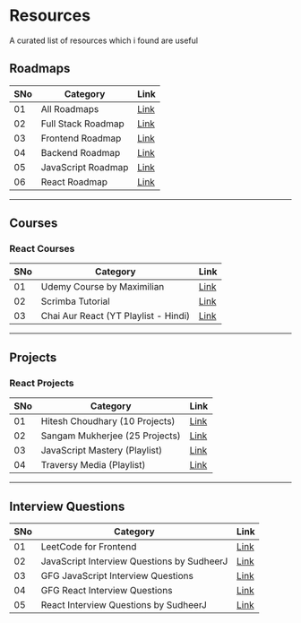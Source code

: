 # Resources
A curated list of resources which i found are useful

## Roadmaps
| SNo | Category | Link |
| ------------- | ------------- | ------------- |
| 01 | All Roadmaps | [Link](https://roadmap.sh) |
| 02 | Full Stack Roadmap | [Link](https://roadmap.sh/full-stack) |
| 03 | Frontend Roadmap | [Link](https://roadmap.sh/frontend) |
| 04 | Backend Roadmap | [Link](https://roadmap.sh/backend) |
| 05 | JavaScript Roadmap | [Link](https://roadmap.sh/javascript) |
| 06 | React Roadmap | [Link](https://roadmap.sh/react) |

---

## Courses

### React Courses
| SNo | Category | Link |
| ------------- | ------------- | ------------- |
| 01 | Udemy Course by Maximilian | [Link](https://www.udemy.com/course/react-the-complete-guide-incl-redux/) |
| 02 | Scrimba Tutorial | [Link](https://scrimba.com/learn/learnreact) |
| 03 | Chai Aur React (YT Playlist - Hindi) | [Link](https://www.youtube.com/playlist?list=PLu71SKxNbfoDqgPchmvIsL4hTnJIrtige) |

---

## Projects

### React Projects
| SNo | Category | Link |
| ------------- | ------------- | ------------- |
| 01 | Hitesh Choudhary (10 Projects) | [Link](https://www.youtube.com/watch?v=4DqAvWonPAg) |
| 02 | Sangam Mukherjee (25 Projects) | [Link](https://www.youtube.com/watch?v=5ZdHfJVAY-s) |
| 03 | JavaScript Mastery (Playlist) | [Link](https://youtube.com/playlist?list=PL6QREj8te1P6wX9m5KnicnDVEucbOPsqR) |
| 04 | Traversy Media (Playlist) | [Link](https://youtube.com/playlist?list=PLillGF-RfqbY3c2r0htQyVbDJJoBFE6Rb) |

---

## Interview Questions

| SNo  | Category | Link | 
| ------------- | ------------- | ------------- |
| 01 | LeetCode for Frontend | [Link](https://bigfrontend.dev) |
| 02  | JavaScript Interview Questions by SudheerJ | [Link](https://github.com/sudheerj/javascript-interview-questions) |
| 03 | GFG JavaScript Interview Questions | [Link](https://www.geeksforgeeks.org/javascript-interview-questions-and-answers) |
| 04  | GFG React Interview Questions | [Link](https://www.geeksforgeeks.org/javascript-interview-questions-and-answers) |
| 05 | React Interview Questions by SudheerJ | [Link](https://github.com/sudheerj/reactjs-interview-questions) |
